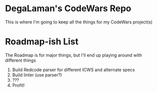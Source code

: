 # DegaLaman's CodeWars Repo
This is where I'm going to keep all the things for my CodeWars project(s)

# Roadmap-ish List

The Roadmap is for major things, but I'll end up playing around with different things

1. Build Redcode parser for different ICWS and alternate specs
2. Build linter (use parser?)
3. ???
4. Profit!